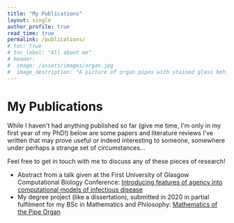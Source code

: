 ```yaml
---
title: "My Publications"
layout: single
author_profile: true
read_time: true
permalink: /publications/
# toc: true
# toc_label: "All about me"
# header:
#  image: /assets/images/organ.jpg
#  image_description: "A picture of organ pipes with stained glass behind"
---
```


# My Publications


While I haven't had anything published so far (give me time, I'm only in my first year of my PhD!) below are some papers and literature reviews I've written that may prove useful or indeed interesting to someone, somewhere under perhaps a strange set of circumstances...


Feel free to get in touch with me to discuss any of these pieces of research!

* Abstract from a talk given at the First University of Glasgow Computational Biology Conference: [Introducing features of agency into computational models of infectious disease](../assets/Abstract.pdf)
* My degree project (like a dissertation), submitted in 2020 in partial fulfilment for my BSc in Mathematics and Philosophy: [Mathematics of the Pipe Organ](../assets/MathematicsOfThePipeOrgan.pdf)
